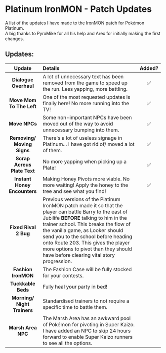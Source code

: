 # Platinum IronMON - Patch Updates
A list of the updates I have made to the IronMON patch for Pokémon Platinum.<br>A big thanks to PyroMike for all his help and Arex for initially making the first changes.
<br>
## Updates:
| **Update** | **Details** | **Added?** |
|:-:|:-|:-:|
| **Dialogue Overhaul** | A lot of unnecessary text has been removed from the game to speed up the run. Less yapping, more battling. | ✅ |
| **Move Mom To The Left** | One of the most requested updates is finally here! No more running into the TV! | ✅ |
| **Move NPCs** | Some non-important NPCs have been moved out of the way to avoid unnecessary bumping into them. | ✅ |
| **Removing/ Moving Signs** | There's a lot of useless signage in Platinum... I have got rid of/ moved a lot of them. | ✅ |
| **Scrap Acreus Plate Text** | No more yapping when picking up a Plate! | ✅ |
| **Instant Honey Encounters** | Making Honey Pivots more viable. No more waiting! Apply the honey to the tree and see what you find! | ✅ |
| **Fixed Rival 2 Bug** | Previous versions of the Platinum IronMON patch made it so that the player can battle Barry to the east of Jubilife **BEFORE** talking to him in the trainer school. This breaks the flow of the vanilla game, as Looker should send you to the school before heading onto Route 203. This gives the player more options to pivot than they should have before clearing vital story progression. |  |
| **Fashion IronMON** | The Fashion Case will be fully stocked for your contests. |  |
| **Tuckkable Beds** | Fully heal your party in bed! |  |
| **Morning/ Night Trainers** | Standardised trainers to not require a specific time to battle them. |  |
| **Marsh Area NPC** | The Marsh Area has an awkward pool of Pokémon for pivoting in Super Kaizo. I have added an NPC to skip 24 hours forward to enable Super Kaizo runners to see all the options. |  |
